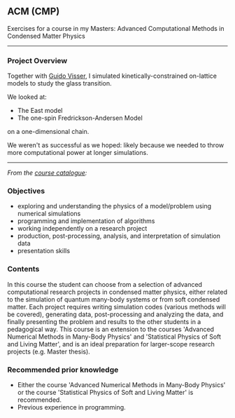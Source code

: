 ## ACM (CMP)
Exercises for a course in my Masters: Advanced Computational Methods in Condensed Matter Physics 

---

### Project Overview

Together with [Guido Visser](https://github.com/GuidoVisser), I simulated kinetically-constrained on-lattice models to study the glass transition.

We looked at:
- The East model
- The one-spin Fredrickson-Andersen Model

on a one-dimensional chain. 

We weren't as successful as we hoped: likely because we needed to throw more computational power at longer simulations.

---

*From the [course catalogue](https://coursecatalogue.uva.nl/xmlpages/page/2020-2021-en/search-course/course/79888):*

### Objectives
- exploring and understanding the physics of a model/problem using numerical simulations
- programming and implementation of algorithms
- working independently on a research project
- production, post-processing, analysis, and interpretation of simulation data
- presentation skills

### Contents
In this course the student can choose from a selection of advanced computational research projects in condensed matter physics, either related to the simulation of quantum many-body systems or from soft condensed matter. Each project requires writing simulation codes (various methods will be covered), generating data, post-processing and analyzing the data, and finally presenting the problem and results to the other students in a pedagogical way. This course is an extension to the courses 'Advanced Numerical Methods in Many-Body Physics' and 'Statistical Physics of Soft and Living Matter', and is an ideal preparation for larger-scope research projects (e.g. Master thesis).

### Recommended prior knowledge
- Either the course 'Advanced Numerical Methods in Many-Body Physics' or the course 'Statistical Physics of Soft and Living Matter' is recommended.
- Previous experience in programming.
